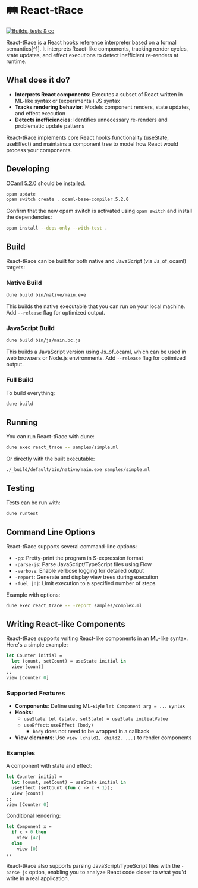 # 🛤️ React-tRace

[![Builds, tests & co](https://github.com/React-Analysis/react-trace/actions/workflows/ci.yml/badge.svg)](https://github.com/React-Analysis/react-trace/actions/workflows/ci.yml)

React-tRace is a React hooks reference interpreter based on a formal semantics[^1]. It interprets React-like components, tracking render cycles, state updates, and effect executions to detect inefficient re-renders at runtime.

## What does it do?

- **Interprets React components**: Executes a subset of React written in ML-like syntax or (experimental) JS syntax
- **Tracks rendering behavior**: Models component renders, state updates, and effect execution
- **Detects inefficiencies**: Identifies unnecessary re-renders and problematic update patterns

React-tRace implements core React hooks functionality (useState, useEffect) and maintains a component tree to model how React would process your components.

## Developing

[OCaml 5.2.0](https://ocaml.org/releases/5.2.0) should be installed.

```sh
opam update
opam switch create . ocaml-base-compiler.5.2.0
```

Confirm that the new opam switch is activated using `opam switch` and install the dependencies:

```sh
opam install --deps-only --with-test .
```

## Build

React-tRace can be built for both native and JavaScript (via Js_of_ocaml) targets:

### Native Build

```sh
dune build bin/native/main.exe
```

This builds the native executable that you can run on your local machine. Add `--release` flag for optimized output.

### JavaScript Build

```sh
dune build bin/js/main.bc.js
```

This builds a JavaScript version using Js_of_ocaml, which can be used in web browsers or Node.js environments. Add `--release` flag for optimized output.

### Full Build

To build everything:

```sh
dune build
```

## Running

You can run React-tRace with dune:

```sh
dune exec react_trace -- samples/simple.ml
```

Or directly with the built executable:

```sh
./_build/default/bin/native/main.exe samples/simple.ml
```

## Testing

Tests can be run with:

```sh
dune runtest
```

## Command Line Options

React-tRace supports several command-line options:

- `-pp`: Pretty-print the program in S-expression format
- `-parse-js`: Parse JavaScript/TypeScript files using Flow
- `-verbose`: Enable verbose logging for detailed output
- `-report`: Generate and display view trees during execution
- `-fuel [n]`: Limit execution to a specified number of steps

Example with options:

```sh
dune exec react_trace -- -report samples/complex.ml
```

## Writing React-like Components

React-tRace supports writing React-like components in an ML-like syntax. Here's a simple example:

```ocaml
let Counter initial =
  let (count, setCount) = useState initial in
  view [count]
;;
view [Counter 0]
```

### Supported Features

- **Components**: Define using ML-style `let Component arg = ...` syntax
- **Hooks**:
  - `useState`: `let (state, setState) = useState initialValue`
  - `useEffect`: `useEffect (body)`
    - `body` does not need to be wrapped in a callback
- **View elements**: Use `view [child1, child2, ...]` to render components

### Examples

A component with state and effect:

```ocaml
let Counter initial =
  let (count, setCount) = useState initial in
  useEffect (setCount (fun c -> c + 1));
  view [count]
;;
view [Counter 0]
```

Conditional rendering:

```ocaml
let Component x =
  if x > 0 then
    view [42]
  else
    view [0]
;;
```

React-tRace also supports parsing JavaScript/TypeScript files with the `-parse-js` option, enabling you to analyze React code closer to what you'd write in a real application.
